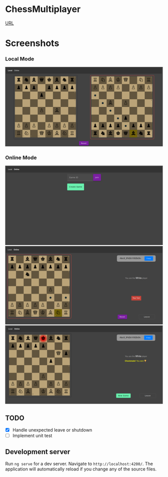 # ChessMultiplayer

<a href="https://chess-multiplayer-a8872.web.app/" target="_blank">URL</a>

# Screenshots

### Local Mode

![Image](./assets/1.png)

### Online Mode

![Image](./assets/2.png)
![Image](./assets/3.png)
![Image](./assets/4.png)

## TODO

- [x] Handle unexpected leave or shutdown
- [ ] Implement unit test

## Development server

Run `ng serve` for a dev server. Navigate to `http://localhost:4200/`. The application will automatically reload if you change any of the source files.
